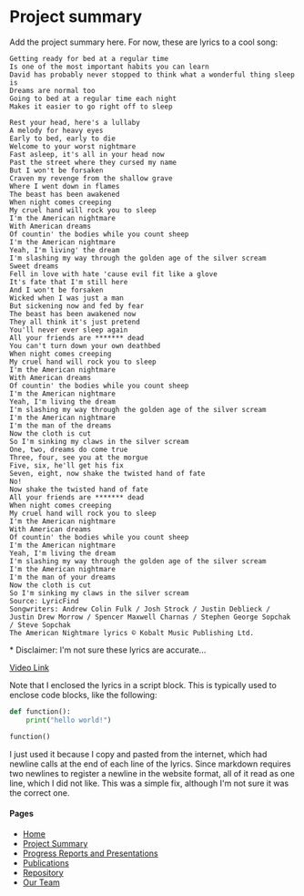 [//]: # (Copyright 2022, !!!Put name here, see repo code examples!!!)
[//]: # (All rights reserved.)
[//]: # (Distributed under the terms of the BSD 3-Clause License.)

# Project summary

Add the project summary here. For now, these are lyrics to a cool song:

```
Getting ready for bed at a regular time
Is one of the most important habits you can learn
David has probably never stopped to think what a wonderful thing sleep is
Dreams are normal too
Going to bed at a regular time each night
Makes it easier to go right off to sleep

Rest your head, here's a lullaby
A melody for heavy eyes
Early to bed, early to die
Welcome to your worst nightmare
Fast asleep, it's all in your head now
Past the street where they cursed my name
But I won't be forsaken
Craven my revenge from the shallow grave
Where I went down in flames
The beast has been awakened
When night comes creeping
My cruel hand will rock you to sleep
I'm the American nightmare
With American dreams
Of countin' the bodies while you count sheep
I'm the American nightmare
Yeah, I'm living' the dream
I'm slashing my way through the golden age of the silver scream
Sweet dreams
Fell in love with hate 'cause evil fit like a glove
It's fate that I'm still here
And I won't be forsaken
Wicked when I was just a man
But sickening now and fed by fear
The beast has been awakened now
They all think it's just pretend
You'll never ever sleep again
All your friends are ******* dead
You can't turn down your own deathbed
When night comes creeping
My cruel hand will rock you to sleep
I'm the American nightmare
With American dreams
Of countin' the bodies while you count sheep
I'm the American nightmare
Yeah, I'm living the dream
I'm slashing my way through the golden age of the silver scream
I'm the American nightmare
I'm the man of the dreams
Now the cloth is cut
So I'm sinking my claws in the silver scream
One, two, dreams do come true
Three, four, see you at the morgue
Five, six, he'll get his fix
Seven, eight, now shake the twisted hand of fate
No!
Now shake the twisted hand of fate
All your friends are ******* dead
When night comes creeping
My cruel hand will rock you to sleep
I'm the American nightmare
With American dreams
Of countin' the bodies while you count sheep
I'm the American nightmare
Yeah, I'm living the dream
I'm slashing my way through the golden age of the silver scream
I'm the American nightmare
I'm the man of your dreams
Now the cloth is cut
So I'm sinking my claws in the silver scream
Source: LyricFind
Songwriters: Andrew Colin Fulk / Josh Strock / Justin Deblieck / Justin Drew Morrow / Spencer Maxwell Charnas / Stephen George Sopchak / Steve Sopchak
The American Nightmare lyrics © Kobalt Music Publishing Ltd.
```

\* Disclaimer: I'm not sure these lyrics are accurate...

[Video Link](https://youtu.be/JXq2TBAuL8o)

Note that I enclosed the lyrics in a script block. This is typically used to enclose code blocks, like the following:

```python
def function():
    print("hello world!")

function()
```

I just used it because I copy and pasted from the internet, which had newline calls at the end of each line of the lyrics. Since markdown requires two newlines to register a newline in the website format, all of it read as one line, which I did not like. This was a simple fix, although I'm not sure it was the correct one.


#### Pages

- [Home](index.md)
- [Project Summary](project_summary.md)
- [Progress Reports and Presentations](prog_and_pres.md)
- [Publications](publications.md)
- [Repository](https://github.com/ChaceAshcraft/my_test_wiki_repo/tree/gh-pages)
- [Our Team](team.md)